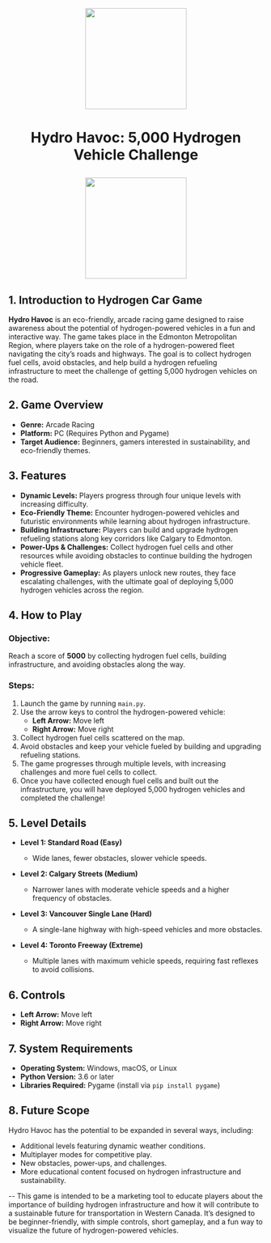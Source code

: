 
  
<p align = "center" draggable=”false” ><img src="https://encrypted-tbn0.gstatic.com/images?q=tbn:ANd9GcR8HNB-ex4xb4H3-PXRcywP5zKC_3U8VzQTPA&usqp=CAU" 
     width="200px"
     height="auto"/>
</p>

<h1 align="center" id="heading">
<h1 align="center" id="heading"> Hydro Havoc: 5,000 Hydrogen Vehicle Challenge 
<p align = "center" draggable=”false” ><img src="https://github.com/user-attachments/assets/6925b477-531c-4e48-9fda-ec2400d4479b" 
     width="200px"
     height="auto"/>
</p>

## 1. Introduction to Hydrogen Car Game

**Hydro Havoc** is an eco-friendly, arcade racing game designed to raise awareness about the potential of hydrogen-powered vehicles in a fun and interactive way. The game takes place in the Edmonton Metropolitan Region, where players take on the role of a hydrogen-powered fleet navigating the city’s roads and highways. The goal is to collect hydrogen fuel cells, avoid obstacles, and help build a hydrogen refueling infrastructure to meet the challenge of getting 5,000 hydrogen vehicles on the road.

## 2. Game Overview

- **Genre:** Arcade Racing
- **Platform:** PC (Requires Python and Pygame)
- **Target Audience:** Beginners, gamers interested in sustainability, and eco-friendly themes.

## 3. Features

- **Dynamic Levels:** Players progress through four unique levels with increasing difficulty.
- **Eco-Friendly Theme:** Encounter hydrogen-powered vehicles and futuristic environments while learning about hydrogen infrastructure.
- **Building Infrastructure:** Players can build and upgrade hydrogen refueling stations along key corridors like Calgary to Edmonton.
- **Power-Ups & Challenges:** Collect hydrogen fuel cells and other resources while avoiding obstacles to continue building the hydrogen vehicle fleet.
- **Progressive Gameplay:** As players unlock new routes, they face escalating challenges, with the ultimate goal of deploying 5,000 hydrogen vehicles across the region.

## 4. How to Play

### Objective:
Reach a score of **5000** by collecting hydrogen fuel cells, building infrastructure, and avoiding obstacles along the way.

### Steps:
1. Launch the game by running `main.py`.
2. Use the arrow keys to control the hydrogen-powered vehicle:
   - **Left Arrow:** Move left
   - **Right Arrow:** Move right
3. Collect hydrogen fuel cells scattered on the map.
4. Avoid obstacles and keep your vehicle fueled by building and upgrading refueling stations.
5. The game progresses through multiple levels, with increasing challenges and more fuel cells to collect.
6. Once you have collected enough fuel cells and built out the infrastructure, you will have deployed 5,000 hydrogen vehicles and completed the challenge!

## 5. Level Details

- **Level 1: Standard Road (Easy)**
  - Wide lanes, fewer obstacles, slower vehicle speeds.
  
- **Level 2: Calgary Streets (Medium)**
  - Narrower lanes with moderate vehicle speeds and a higher frequency of obstacles.
  
- **Level 3: Vancouver Single Lane (Hard)**
  - A single-lane highway with high-speed vehicles and more obstacles.
  
- **Level 4: Toronto Freeway (Extreme)**
  - Multiple lanes with maximum vehicle speeds, requiring fast reflexes to avoid collisions.

## 6. Controls

- **Left Arrow:** Move left
- **Right Arrow:** Move right

## 7. System Requirements

- **Operating System:** Windows, macOS, or Linux
- **Python Version:** 3.6 or later
- **Libraries Required:** Pygame (install via `pip install pygame`)

## 8. Future Scope

Hydro Havoc has the potential to be expanded in several ways, including:
- Additional levels featuring dynamic weather conditions.
- Multiplayer modes for competitive play.
- New obstacles, power-ups, and challenges.
- More educational content focused on hydrogen infrastructure and sustainability.

--
This game is intended to be a marketing tool to educate players about the importance of building hydrogen infrastructure and how it will contribute to a sustainable future for transportation in Western Canada. It’s designed to be beginner-friendly, with simple controls, short gameplay, and a fun way to visualize the future of hydrogen-powered vehicles.
